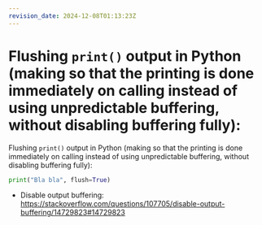 ```yaml
---
revision_date: 2024-12-08T01:13:23Z
---
```

# Flushing `print()` output in Python (making so that the printing is done immediately on calling instead of using unpredictable buffering, without disabling buffering fully):
Flushing `print()` output in Python (making so that the printing is done immediately on calling instead of using unpredictable buffering, without disabling buffering fully):
```python
print("Bla bla", flush=True)
```
* Disable output buffering: https://stackoverflow.com/questions/107705/disable-output-buffering/14729823#14729823